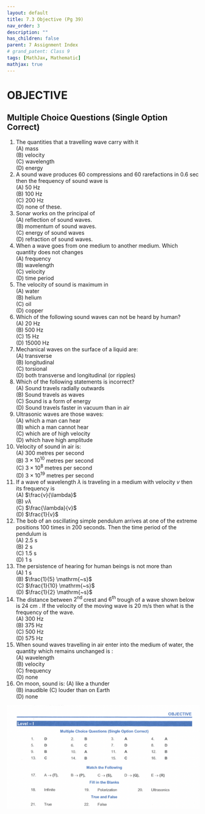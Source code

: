 ```yaml
---
layout: default
title: 7.3 Objective (Pg 39)
nav_order: 3
description: ""
has_children: false
parent: 7 Assignment Index
# grand_patent: Class 9
tags: [MathJax, Mathematic]
mathjax: true
---      
```

# OBJECTIVE
      
## Multiple Choice Questions (Single Option Correct)
1. The quantities that a travelling wave carry with it     
(A) mass     
(B) velocity     
(C) wavelength     
(D) energy  
2. A sound wave produces 60 compressions and 60 rarefactions in 0.6 sec then the frequency of sound wave is   
(A) 50 Hz   
(B) 100 Hz   
(C) 200 Hz   
(D) none of these.
3. Sonar works on the principal of   
(A) reflection of sound waves.         
(B) momentum of sound waves.         
(C) energy of sound waves   
(D) refraction of sound waves.
4. When a wave goes from one medium to another medium. Which quantity does not changes   
(A) frequency   
(B) wavelength   
(C) velocity   
(D) time period
5. The velocity of sound is maximum in   
(A) water   
(B) helium   
(C) oil   
(D) copper
6. Which of the following sound waves can not be heard by human?         
(A) 20 Hz   
(B) 500 Hz   
(C) 15 Hz   
(D) 15000 Hz
7. Mechanical waves on the surface of a liquid are:         
(A) transverse   
(B) longitudinal   
(C) torsional   
(D) both transverse and longitudinal (or ripples)
8. Which of the following statements is incorrect?         
(A) Sound travels radially outwards   
(B) Sound travels as waves   
(C) Sound is a form of energy   
(D) Sound travels faster in vacuum than in air
9. Ultrasonic waves are those waves:         
(A) which a man can hear   
(B) which a man cannot hear   
(C) which are of high velocity   
(D) which have high amplitude  
10. Velocity of sound in air is:     
(A) 300 metres per second   
(B) $3 \times 10^{10}$ metres per second   
(C) $3 \times 10^8$ metres per second   
(D) $3 \times 10^{19}$ metres per second
11. If a wave of wavelength $\lambda$ is traveling in a medium with velocity $v$ then its frequency is   
(A) $\frac{v}{\lambda}$     
(B) $v \lambda$   
(C) $\frac{\lambda}{v}$   
(D) $\frac{1}{v}$
12. The bob of an oscillating simple pendulum arrives at one of the extreme positions 100 times in 200 seconds. Then the time period of the pendulum is   
(A) 2.5 s   
(B) 2 s   
(C) 1.5 s   
(D) 1 s
13. The persistence of hearing for human beings is not more than   
(A) 1 s   
(B) $\frac{1}{5} \mathrm{~s}$   
(C) $\frac{1}{10} \mathrm{~s}$   
(D) $\frac{1}{2} \mathrm{~s}$
14. The distance between $2^{\text {nd }}$ crest and $6^{\text {th }}$ trough of a wave shown below is 24 cm . If the velocity of the moving wave is $20 \mathrm{~m} / \mathrm{s}$ then what is the frequency of the wave.   
(A) 300 Hz   
(B) 375 Hz   
(C) 500 Hz   
(D) 575 Hz
15. When sound waves travelling in air enter into the medium of water, the quantity which remains unchanged is :   
(A) wavelength   
(B) velocity   
(C) frequency   
(D) none
16. On moon, sound is:
(A) like a thunder   
(B) inaudible
(C) louder than on Earth   
(D) none

<img src="./key-objective-level-I.png"/>